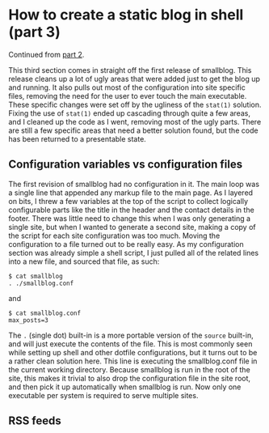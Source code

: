 # How to create a static blog in shell (part 3)

Continued from [part 2](http://mnetic.ch/blog/2013/08/18/smallblog_howto_part_2.md.html).

This third section comes in straight off the first release of smallblog. This release cleans up a lot of ugly areas that were added just to get the blog up and running. It also pulls out most of the configuration into site specific files, removing the need for the user to ever touch the main executable. These specific changes were set off by the ugliness of the `stat(1)` solution. Fixing the use of `stat(1)` ended up cascading through quite a few areas, and I cleaned up the code as I went, removing most of the ugly parts. There are still a few specific areas that need a better solution found, but the code has been returned to a presentable state.

## Configuration variables vs configuration files
The first revision of smallblog had no configuration in it. The main loop was a single line that appended any markup file to the main page. As I layered on bits, I threw a few variables at the top of the script to collect logically configurable parts like the title in the header and the contact details in the footer. There was little need to change this when I was only generating a single site, but when I wanted to generate a second site, making a copy of the script for each site configuration was too much. Moving the configuration to a file turned out to be really easy. As my configuration section was already simple a shell script, I just pulled all of the related lines into a new file, and sourced that file, as such:

    $ cat smallblog
    . ./smallblog.conf

and

    $ cat smallblog.conf
    max_posts=3

The `.` (single dot) built-in is a more portable version of the `source` built-in, and will just execute the contents of the file. This is most commonly seen while setting up shell and other dotfile configurations, but it turns out to be a rather clean solution here. This line is executing the smallblog.conf file in the current working directory. Because smallblog is run in the root of the site, this makes it trivial to also drop the configuration file in the site root, and then pick it up automatically when smallblog is run. Now only one executable per system is required to serve multiple sites.

## RSS feeds

